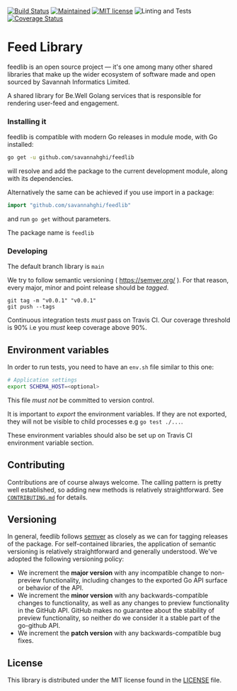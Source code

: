 [![Build Status](https://travis-ci.com/savannahghi/feedlib.svg?branch=main)](https://travis-ci.com/savannahghi/feedlib)
[![Maintained](https://img.shields.io/badge/Maintained-Actively-informational.svg?style=for-the-badge)](https://shields.io/)
[![MIT license](https://img.shields.io/badge/license-MIT-brightgreen.svg)](https://opensource.org/licenses/MIT) ![Linting and Tests](https://github.com/savannahghi/feedlib/actions/workflows/ci.yml/badge.svg)
[![Coverage Status](https://coveralls.io/repos/github/savannahghi/feedlib/badge.svg?branch=main)](https://coveralls.io/github/savannahghi/feedlib?branch=main)
# Feed Library
feedlib  is an open source project — it's one among many other shared libraries that make up the wider ecosystem of software made and open sourced by Savannah Informatics Limited.

A shared library for Be.Well Golang services that is responsible for rendering user-feed and engagement.

### Installing it
feedlib is compatible with modern Go releases in module mode, with Go installed:

```bash
go get -u github.com/savannahghi/feedlib

```
will resolve and add the package to the current development module, along with its dependencies.

Alternatively the same can be achieved if you use import in a package:

```go
import "github.com/savannahghi/feedlib"

```
and run `go get` without parameters.

The package name is `feedlib`


### Developing

The default branch library is `main`

We try to follow semantic versioning ( <https://semver.org/> ). For that reason,
every major, minor and point release should be _tagged_.

```
git tag -m "v0.0.1" "v0.0.1"
git push --tags
```

Continuous integration tests *must* pass on Travis CI. Our coverage threshold
is 90% i.e you *must* keep coverage above 90%.


## Environment variables

In order to run tests, you need to have an `env.sh` file similar to this one:

```bash
# Application settings
export SCHEMA_HOST=<optional>

```

This file *must not* be committed to version control.

It is important to _export_ the environment variables. If they are not exported,
they will not be visible to child processes e.g `go test ./...`.

These environment variables should also be set up on Travis CI environment variable section.

## Contributing ##
Contributions are of course always welcome. The calling pattern is pretty well established, so adding new methods is relatively
straightforward. See [`CONTRIBUTING.md`](CONTRIBUTING.md) for details.

## Versioning ##

In general, feedlib follows [semver](https://semver.org/) as closely as we
can for tagging releases of the package. For self-contained libraries, the
application of semantic versioning is relatively straightforward and generally
understood. We've adopted the following
versioning policy:

* We increment the **major version** with any incompatible change to
	non-preview functionality, including changes to the exported Go API surface
	or behavior of the API.
* We increment the **minor version** with any backwards-compatible changes to
	functionality, as well as any changes to preview functionality in the GitHub
	API. GitHub makes no guarantee about the stability of preview functionality,
	so neither do we consider it a stable part of the go-github API.
* We increment the **patch version** with any backwards-compatible bug fixes.

## License ##

This library is distributed under the MIT license found in the [LICENSE](./LICENSE)
file.